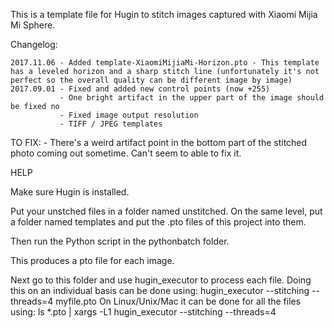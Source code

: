 This is a template file for Hugin to stitch images captured with Xiaomi Mijia Mi Sphere. 

Changelog: 
	
	2017.11.06 - Added template-XiaomiMijiaMi-Horizon.pto - This template has a leveled horizon and a sharp stitch line (unfortunately it's not perfect so the overall quality can be different image by image)
	2017.09.01 - Fixed and added new control points (now +255)
			   - One bright artifact in the upper part of the image should be fixed no
			   - Fixed image output resolution
			   - TIFF / JPEG templates


TO FIX:
	- There's a weird artifact point in the bottom part of the stitched photo coming out sometime. 
	  Can't seem to able to fix it.

HELP

Make sure Hugin is installed.

Put your unstched files in a folder named unstitched. On the same level, put a folder named templates
and put the .pto files of this project into them.

Then run the Python script in the pythonbatch folder.

This produces a pto file for each image.

Next go to this folder and use hugin_executor to process each file.
Doing this on an individual basis can be done using:
hugin_executor --stitching --threads=4 myfile.pto
On Linux/Unix/Mac it can be done for all the files using:
ls *.pto | xargs -L1 hugin_executor --stitching --threads=4


